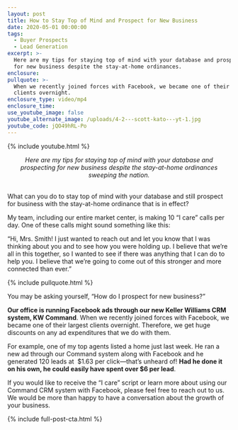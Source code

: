 ```yaml
---
layout: post
title: How to Stay Top of Mind and Prospect for New Business
date: 2020-05-01 00:00:00
tags:
  - Buyer Prospects
  - Lead Generation
excerpt: >-
  Here are my tips for staying top of mind with your database and prospecting
  for new business despite the stay-at-home ordinances.
enclosure:
pullquote: >-
  When we recently joined forces with Facebook, we became one of their largest
  clients overnight.
enclosure_type: video/mp4
enclosure_time:
use_youtube_image: false
youtube_alternate_image: /uploads/4-2---scott-kato---yt-1.jpg
youtube_code: jQO49hRL-Po
---
```


{% include youtube.html %}

<center><em>Here are my tips for staying top of mind with your database and prospecting for new business despite the stay-at-home ordinances sweeping the nation.</em></center>

<br>What can you do to stay top of mind with your database and still prospect for business with the stay-at-home ordinance that is in effect?

My team, including our entire market center, is making 10 “I care” calls per day. One of these calls might sound something like this:

“Hi, Mrs. Smith\! I just wanted to reach out and let you know that I was thinking about you and to see how you were holding up. I believe that we’re all in this together, so I wanted to see if there was anything that I can do to help you. I believe that we’re going to come out of this stronger and more connected than ever.”

{% include pullquote.html %}

You may be asking yourself, “How do I prospect for new business?”

**Our office is running Facebook ads through our new Keller Williams CRM system, KW Command**. When we recently joined forces with Facebook, we became one of their largest clients overnight. Therefore, we get huge discounts on any ad expenditures that we do with them.

For example, one of my top agents listed a home just last week. He ran a new ad through our Command system along with Facebook and he generated 120 leads at &nbsp;$1.63 per click—that’s unheard of\! **Had he done it on his own, he could easily have spent over $6 per lead**.

If you would like to receive the “I care” script or learn more about using our Command CRM system with Facebook, please feel free to reach out to us. We would be more than happy to have a conversation about the growth of your business.

{% include full-post-cta.html %}
